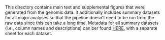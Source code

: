 This directory contains main text and supplemental figures that were generated from the genomic data. It additionally includes summary datasets for all major analyses so that the pipeline doesn't need to be run from the raw data since this can take a long time. Metadata for all summary datasets (i.e., column names and descriptions) can ber found [HERE](./tables/metadata.xlsx), with a separate sheet for each dataset.